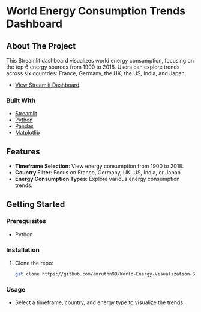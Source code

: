 # World Energy Consumption Trends Dashboard

## About The Project
This Streamlit dashboard visualizes world energy consumption, focusing on the top 6 energy sources from 1900 to 2018. Users can explore trends across six countries: France, Germany, the UK, the US, India, and Japan.
- [View Streamlit Dashboard](https://world-energy-visualization-app.streamlit.app/)
### Built With
- [Streamlit](https://streamlit.io/)
- [Python](https://www.python.org/)
- [Pandas](https://pandas.pydata.org/)
- [Matplotlib](https://matplotlib.org/)

## Features
- **Timeframe Selection**: View energy consumption from 1900 to 2018.
- **Country Filter**: Focus on France, Germany, UK, US, India, or Japan.
- **Energy Consumption Types**: Explore various energy consumption trends.

## Getting Started
### Prerequisites
- Python 

### Installation
1. Clone the repo:
   ```sh
   git clone https://github.com/amruthn99/World-Energy-Visualization-Streamlit.git

### Usage
- Select a timeframe, country, and energy type to visualize the trends.
